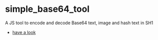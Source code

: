 # simple_base64_tool
A JS tool to encode and decode Base64 text, image and hash text in SH1 
- [have a look](https://inocentumabhijit.github.io/simple_base64_tool/tools.html)
